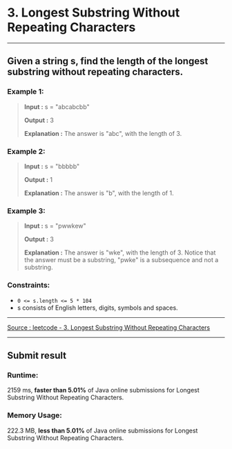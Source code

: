 # 3. Longest Substring Without Repeating Characters
-- --

## Given a string s, find the length of the longest substring without repeating characters.

### Example 1:
> **Input :** s = "abcabcbb"
> 
> **Output :** 3
> 
> **Explanation :** The answer is "abc", with the length of 3. 
> 

### Example 2:
> **Input :** s = "bbbbb"
> 
> **Output :** 1
> 
> **Explanation :** The answer is "b", with the length of 1. 

### Example 3:
> **Input :** s = "pwwkew"
> 
> **Output :** 3
> 
> **Explanation :** The answer is "wke", with the length of 3.
Notice that the answer must be a substring, "pwke" is a subsequence and not a substring.

### Constraints:
* ```0 <= s.length <= 5 * 104```
* s consists of English letters, digits, symbols and spaces.

-- --
[Source : leetcode - 3. Longest Substring Without Repeating Characters](https://leetcode.com/problems/longest-substring-without-repeating-characters/)

-- --
## Submit result

### Runtime: 
2159 ms, **faster than 5.01%** of Java online submissions for Longest Substring Without Repeating Characters.
### Memory Usage:
222.3 MB, **less than 5.01%** of Java online submissions for Longest Substring Without Repeating Characters.
